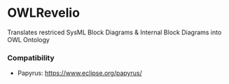 # OWLRevelio
Translates restriced SysML Block Diagrams & Internal Block Diagrams into OWL Ontology


### Compatibility
- Papyrus: https://www.eclipse.org/papyrus/
